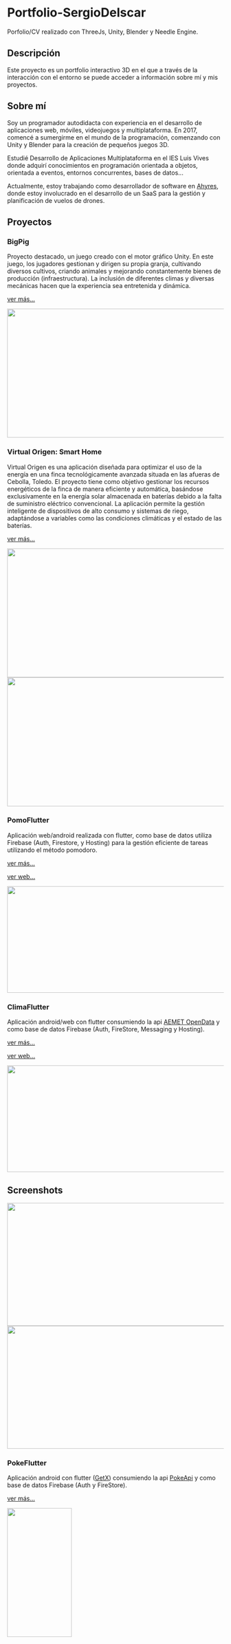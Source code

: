 # Portfolio-SergioDeIscar

Porfolio/CV realizado con ThreeJs, Unity, Blender y Needle Engine.

## Descripción

Este proyecto es un portfolio interactivo 3D en el que a través de la interacción con el entorno se puede acceder a información sobre mí y mis proyectos.

## Sobre mí

Soy un programador autodidacta con experiencia en el desarrollo de aplicaciones web, móviles, videojuegos y multiplataforma. En 2017, comencé a sumergirme en el mundo de la programación, comenzando con Unity y Blender para la creación de pequeños juegos 3D.

Estudié Desarrollo de Aplicaciones Multiplataforma en el IES Luis Vives donde adquirí conocimientos en programación orientada a objetos, orientada a eventos, entornos concurrentes, bases de datos...

Actualmente, estoy trabajando como desarrollador de software en [Ahyres](https://ahyres.com/), donde estoy involucrado en el desarrollo de un SaaS para la gestión y planificación de vuelos de drones.

## Proyectos

### BigPig

Proyecto destacado, un juego creado con el motor gráfico Unity. En este juego, los jugadores gestionan y dirigen su propia granja, cultivando diversos cultivos, criando animales y mejorando constantemente bienes de producción (infraestructura). La inclusión de diferentes climas y diversas mecánicas hacen que la experiencia sea entretenida y dinámica.

[ver más...](http://bigpig.somee.com/)

<img src="./assets/bigpig.gif" width="533" height="300">

### Virtual Origen: Smart Home

Virtual Origen es una aplicación diseñada para optimizar el uso de la energía en una finca tecnológicamente avanzada situada en las afueras de Cebolla, Toledo. El proyecto tiene como objetivo gestionar los recursos energéticos de la finca de manera eficiente y automática, basándose exclusivamente en la energía solar almacenada en baterías debido a la falta de suministro eléctrico convencional. La aplicación permite la gestión inteligente de dispositivos de alto consumo y sistemas de riego, adaptándose a variables como las condiciones climáticas y el estado de las baterías.

[ver más...](https://github.com/SergioDeIscarValera/VirtualOrigen)

<img src="./assets/virtualorigne01.jpg" width="533" height="300">
<img src="./assets/virtualorigne02.png" width="533" height="300">

### PomoFlutter

Aplicación web/android realizada con flutter, como base de datos utiliza Firebase (Auth, Firestore, y Hosting) para la gestión eficiente de tareas utilizando el método pomodoro.

[ver más...](https://github.com/SergioDeIscarValera/PomoFlutter)

[ver web...](https://pomo-flutter.web.app/)

<img src="./assets/pomoflutter.PNG" width="533" height="248">

### ClimaFlutter

Aplicación android/web con flutter consumiendo la api [AEMET OpenData](https://opendata.aemet.es/dist/index.html) y como base de datos Firebase (Auth, FireStore, Messaging y Hosting).

[ver más...](https://github.com/SergioDeIscarValera/ClimaFlutter)

[ver web...](https://clima-flutter-db.firebaseapp.com/)

<img src="./assets/climaflutter.PNG" width="533" height="248">

## Screenshots

<img src="./assets/unity_screen.PNG" width="533" height="286">

<img src="./assets/screenshot.PNG" width="533" height="286">

### PokeFlutter

Aplicación android con flutter ([GetX](https://pub.dev/packages/get)) consumiendo la api [PokeApi](https://pokeapi.co/) y como base de datos Firebase (Auth y FireStore).

[ver más...](https://github.com/SergioDeIscarValera/PokeFlutter)

<img src="./assets/pokeflutter.png" width="150" height="300">
